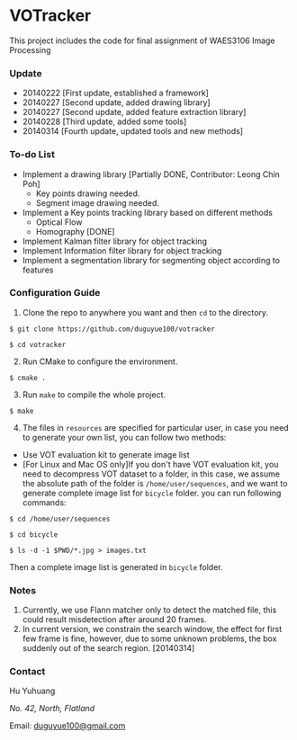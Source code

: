 VOTracker
=========

This project includes the code for final assignment of WAES3106 Image Processing

### Update ###

+ 20140222 [First update, established a framework]
+ 20140227 [Second update, added drawing library]
+ 20140227 [Second update, added feature extraction library]
+ 20140228 [Third update, added some tools]
+ 20140314 [Fourth update, updated tools and new methods]

### To-do List ##

+ Implement a drawing library [Partially DONE, Contributor: Leong Chin Poh]
  - Key points drawing needed.
  - Segment image drawing needed.
+ Implement a Key points tracking library based on different methods
  - Optical Flow
  - Homography [DONE]
+ Implement Kalman filter library for object tracking
+ Implement Information filter library for object tracking
+ Implement a segmentation library for segmenting object according to features

### Configuration Guide ###

1. Clone the repo to anywhere you want and then `cd` to the directory.

`$ git clone https://github.com/duguyue100/votracker`

`$ cd votracker`

2. Run CMake to configure the environment.

`$ cmake .`

3. Run `make` to compile the whole project.

`$ make`

4. The files in `resources` are specified for particular user, in case you need to generate your own list, you can follow two methods:
  - Use VOT evaluation kit to generate image list
  - [For Linux and Mac OS only]If you don't have VOT evaluation kit, you need to decompress VOT dataset to a folder, in this case, we assume the absolute path of the folder is `/home/user/sequences`, and we want to generate complete image list for `bicycle` folder. you can run following commands:

`$ cd /home/user/sequences`

`$ cd bicycle`

`$ ls -d -1 $PWD/*.jpg > images.txt`

Then a complete image list is generated in `bicycle` folder.

### Notes ###

1. Currently, we use Flann matcher only to detect the matched file, this could result misdetection after around 20 frames.
2. In current version, we constrain the search window, the effect for first few frame is fine, however, due to some unknown problems, the box suddenly out of the search region. [20140314]

### Contact ###

Hu Yuhuang

_No. 42, North, Flatland_

Email: duguyue100@gmail.com
